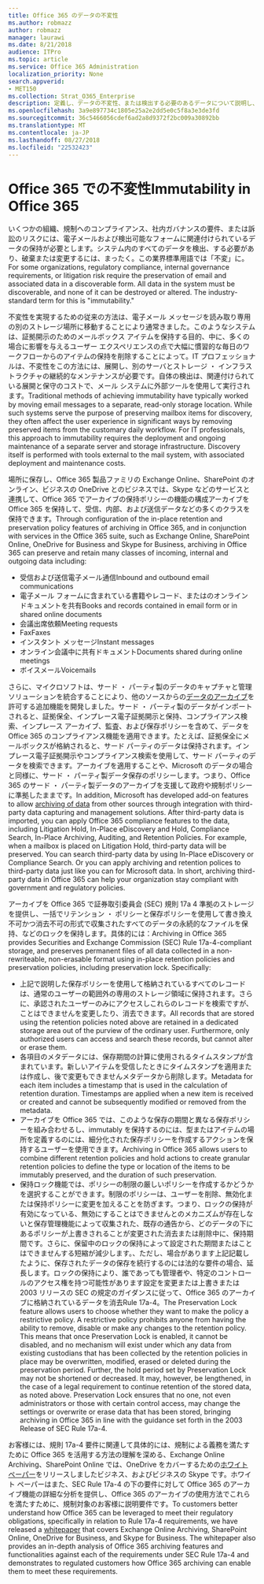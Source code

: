 ```yaml
---
title: Office 365 のデータの不変性
ms.author: robmazz
author: robmazz
manager: laurawi
ms.date: 8/21/2018
audience: ITPro
ms.topic: article
ms.service: Office 365 Administration
localization_priority: None
search.appverid:
- MET150
ms.collection: Strat_O365_Enterprise
description: 定義し、データの不変性、または検出する必要のあるデータについて説明し、破棄または変更できません。
ms.openlocfilehash: 3a9e897734c1805e25a2e2dd5e0c5f8a3e3de3fd
ms.sourcegitcommit: 36c5466056cdef6ad2a8d9372f2bc009a30892bb
ms.translationtype: MT
ms.contentlocale: ja-JP
ms.lasthandoff: 08/27/2018
ms.locfileid: "22532423"
---
```

# <a name="immutability-in-office-365"></a><span data-ttu-id="88fa4-103">Office 365 での不変性</span><span class="sxs-lookup"><span data-stu-id="88fa4-103">Immutability in Office 365</span></span>
<span data-ttu-id="88fa4-p101">いくつかの組織、規制へのコンプライアンス、社内ガバナンスの要件、または訴訟のリスクには、電子メールおよび検出可能なフォームに関連付けられているデータの保持が必要とします。システム内のすべてのデータを検出、する必要があり、破棄または変更するには、まったく。この業界標準用語では「不変」に。</span><span class="sxs-lookup"><span data-stu-id="88fa4-p101">For some organizations, regulatory compliance, internal governance requirements, or litigation risk require the preservation of email and associated data in a discoverable form. All data in the system must be discoverable, and none of it can be destroyed or altered. The industry-standard term for this is "immutability."</span></span> 

<span data-ttu-id="88fa4-p102">不変性を実現するための従来の方法は、電子メール メッセージを読み取り専用の別のストレージ場所に移動することにより通常きました。このようなシステムは、証拠開示のためのメールボックス アイテムを保持する目的、中に、多くの場合に影響を与えるユーザー エクスペリエンスの点で大幅に慣習的な毎日のワークフローからのアイテムの保持を削除することによって。IT プロフェッショナルは、不変性をこの方法には、展開し、別のサーバとストレージ ・ インフラストラクチャの継続的なメンテナンスが必要です。自体の検出は、関連付けられている展開と保守のコストで、メール システムに外部ツールを使用して実行されます。</span><span class="sxs-lookup"><span data-stu-id="88fa4-p102">Traditional methods of achieving immutability have typically worked by moving email messages to a separate, read-only storage location. While such systems serve the purpose of preserving mailbox items for discovery, they often affect the user experience in significant ways by removing preserved items from the customary daily workflow. For IT professionals, this approach to immutability requires the deployment and ongoing maintenance of a separate server and storage infrastructure. Discovery itself is performed with tools external to the mail system, with associated deployment and maintenance costs.</span></span>

<span data-ttu-id="88fa4-111">場所に保存し、Office 365 製品ファミリの Exchange Online、SharePoint のオンライン、ビジネスの OneDrive とのビジネスでは、Skype などのサービスと連携して、Office 365 でアーカイブの保持ポリシーの機能の構成アーカイブを Office 365 を保持して、受信、内部、および送信データなどの多くのクラスを保持できます。</span><span class="sxs-lookup"><span data-stu-id="88fa4-111">Through configuration of the in-place retention and preservation policy features of archiving in Office 365, and in conjunction with services in the Office 365 suite, such as Exchange Online, SharePoint Online, OneDrive for Business and Skype for Business, archiving in Office 365 can preserve and retain many classes of incoming, internal and outgoing data including:</span></span>
- <span data-ttu-id="88fa4-112">受信および送信電子メール通信</span><span class="sxs-lookup"><span data-stu-id="88fa4-112">Inbound and outbound email communications</span></span>
- <span data-ttu-id="88fa4-113">電子メール フォームに含まれている書籍やレコード、またはのオンライン ドキュメントを共有</span><span class="sxs-lookup"><span data-stu-id="88fa4-113">Books and records contained in email form or in shared online documents</span></span>
- <span data-ttu-id="88fa4-114">会議出席依頼</span><span class="sxs-lookup"><span data-stu-id="88fa4-114">Meeting requests</span></span>
- <span data-ttu-id="88fa4-115">Fax</span><span class="sxs-lookup"><span data-stu-id="88fa4-115">Faxes</span></span>
- <span data-ttu-id="88fa4-116">インスタント メッセージ</span><span class="sxs-lookup"><span data-stu-id="88fa4-116">Instant messages</span></span>
- <span data-ttu-id="88fa4-117">オンライン会議中に共有ドキュメント</span><span class="sxs-lookup"><span data-stu-id="88fa4-117">Documents shared during online meetings</span></span>
- <span data-ttu-id="88fa4-118">ボイスメール</span><span class="sxs-lookup"><span data-stu-id="88fa4-118">Voicemails</span></span>

<span data-ttu-id="88fa4-p103">さらに、マイクロソフトは、サード ・ パーティ製のデータのキャプチャと管理ソリューションを統合することにより、他のソースからの[データのアーカイブ](https://support.office.com/article/Archiving-third-party-data-in-Office-365-0ce338d5-3666-4a18-86ab-c6910ff408cc)を許可する追加機能を開発しました。サード ・ パーティ製のデータがインポートされると、証拠保全、インプレース電子証拠開示と保持、コンプライアンス検索、インプレース アーカイブ、監査、および保存ポリシーを含めて、データを Office 365 のコンプライアンス機能を適用できます。たとえば、証拠保全にメールボックスが格納されると、サード パーティのデータは保持されます。インプレース電子証拠開示やコンプライアンス検索を使用して、サード パーティのデータを検索できます。アーカイブを適用することや、Microsoft のデータの場合と同様に、サード ・ パーティ製データ保存のポリシーします。つまり、Office 365 のサード ・ パーティ製データのアーカイブを支援して政府や規制ポリシーに準拠したままです。</span><span class="sxs-lookup"><span data-stu-id="88fa4-p103">In addition, Microsoft has developed add-on features to allow [archiving of data](https://support.office.com/article/Archiving-third-party-data-in-Office-365-0ce338d5-3666-4a18-86ab-c6910ff408cc) from other sources through integration with third-party data capturing and management solutions. After third-party data is imported, you can apply Office 365 compliance features to the data, including Litigation Hold, In-Place eDiscovery and Hold, Compliance Search, In-Place Archiving, Auditing, and Retention Policies. For example, when a mailbox is placed on Litigation Hold, third-party data will be preserved. You can search third-party data by using In-Place eDiscovery or Compliance Search. Or you can apply archiving and retention polices to third-party data just like you can for Microsoft data. In short, archiving third-party data in Office 365 can help your organization stay compliant with government and regulatory policies.</span></span>

<span data-ttu-id="88fa4-p104">アーカイブを Office 365 で証券取引委員会 (SEC) 規則 17a 4 準拠のストレージを提供し、一括でリテンション ・ ポリシーと保存ポリシーを使用して書き換え不可かつ消去不可の形式で収集されたすべてのデータの永続的なファイルを保持、などのロックを保持します。具体的には：</span><span class="sxs-lookup"><span data-stu-id="88fa4-p104">Archiving in Office 365 provides Securities and Exchange Commission (SEC) Rule 17a-4-compliant storage, and preserves permanent files of all data collected in a non-rewriteable, non-erasable format using in-place retention policies and preservation policies, including preservation lock. Specifically:</span></span>
- <span data-ttu-id="88fa4-p105">上記で説明した保存ポリシーを使用して格納されているすべてのレコードは、通常のユーザーの範囲外の専用のストレージ領域に保持されます。さらに、承認されたユーザーのみにアクセスしこれらのレコードを検索ですが、ことはできませんを変更したり、消去できます。</span><span class="sxs-lookup"><span data-stu-id="88fa4-p105">All records that are stored using the retention policies noted above are retained in a dedicated storage area out of the purview of the ordinary user. Furthermore, only authorized users can access and search these records, but cannot alter or erase them.</span></span>
- <span data-ttu-id="88fa4-p106">各項目のメタデータには、保存期間の計算に使用されるタイムスタンプが含まれています。新しいアイテムを受信したときにタイムスタンプを適用または作成し、後で変更もできませんメタデータから削除します。</span><span class="sxs-lookup"><span data-stu-id="88fa4-p106">Metadata for each item includes a timestamp that is used in the calculation of retention duration. Timestamps are applied when a new item is received or created and cannot be subsequently modified or removed from the metadata.</span></span>
- <span data-ttu-id="88fa4-131">アーカイブを Office 365 では、このような保存の期間と異なる保存ポリシーを組み合わせるし、immutably を保持するのには、型またはアイテムの場所を定義するのには、細分化された保存ポリシーを作成するアクションを保持するユーザーを使用できます。</span><span class="sxs-lookup"><span data-stu-id="88fa4-131">Archiving in Office 365 allows users to combine different retention policies and hold actions to create granular retention policies to define the type or location of the items to be immutably preserved, and the duration of such preservation.</span></span>
- <span data-ttu-id="88fa4-p107">保持ロック機能では、ポリシーの制限の厳しいポリシーを作成するかどうかを選択することができます。制限のポリシーは、ユーザーを削除、無効化または保持ポリシーに変更を加えることを防ぎます。つまり、ロックの保持が有効になっている、無効にすることはできませんとのメカニズムが存在しないと保存管理機能によって収集された、既存の通告から、どのデータの下にあるポリシーが上書きされることが変更された消去または削除中に、保持期間です。さらに、保留中のロックの保持によって設定された期間またはことはできませんする短縮が減少します。、ただし、場合があります上記記載したように、保存されたデータの保存を続行するのには法的な要件の場合、延長します。ロックの保持により、誰であっても管理者や、特定のコントロールのアクセス権を持つ可能性があります設定を変更または上書きまたは 2003 リリースの SEC の規定のガイダンスに従って、Office 365 のアーカイブに格納されているデータを消去Rule 17a-4。</span><span class="sxs-lookup"><span data-stu-id="88fa4-p107">The Preservation Lock feature allows users to choose whether they want to make the policy a restrictive policy. A restrictive policy prohibits anyone from having the ability to remove, disable or make any changes to the retention policy. This means that once Preservation Lock is enabled, it cannot be disabled, and no mechanism will exist under which any data from existing custodians that has been collected by the retention policies in place may be overwritten, modified, erased or deleted during the preservation period. Further, the hold period set by Preservation Lock may not be shortened or decreased. It may, however, be lengthened, in the case of a legal requirement to continue retention of the stored data, as noted above. Preservation Lock ensures that no one, not even administrators or those with certain control access, may change the settings or overwrite or erase data that has been stored, bringing archiving in Office 365 in line with the guidance set forth in the 2003 Release of SEC Rule 17a-4.</span></span>

<span data-ttu-id="88fa4-p108">お客様には、規則 17a-4 要件に関連して具体的には、規制による義務を満たすために Office 365 を活用する方法の理解を深める、Exchange Online Archiving、SharePoint Online では、OneDrive をカバーするための[ホワイト ペーパー](https://go.microsoft.com/fwlink/?linkid=830440)をリリースしましたビジネス、およびビジネスの Skype です。ホワイト ペーパーはまた、SEC Rule 17a-4 の下の要件に対して Office 365 のアーカイブ機能の詳細な分析を提供し、Office 365 のアーカイブの使用方法でこれらを満たすために、規制対象のお客様に説明要件です。</span><span class="sxs-lookup"><span data-stu-id="88fa4-p108">To customers better understand how Office 365 can be leveraged to meet their regulatory obligations, specifically in relation to Rule 17a-4 requirements, we have released a [whitepaper](https://go.microsoft.com/fwlink/?linkid=830440) that covers Exchange Online Archiving, SharePoint Online, OneDrive for Business, and Skype for Business. The whitepaper also provides an in-depth analysis of Office 365 archiving features and functionalities against each of the requirements under SEC Rule 17a-4 and demonstrates to regulated customers how Office 365 archiving can enable them to meet these requirements.</span></span>